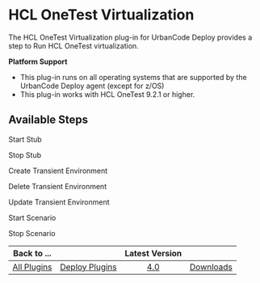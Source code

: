 
HCL OneTest Virtualization
==========================


The HCL OneTest Virtualization plug-in for UrbanCode Deploy provides a step to Run HCL OneTest virtualization.


 **Platform Support**
* This plug-in runs on all operating systems that are supported by the UrbanCode Deploy agent (except for z/OS)
* This plug-in works with HCL OneTest 9.2.1 or higher.



Available Steps
---------------


Start Stub


Stop Stub


Create Transient Environment


Delete Transient Environment


Update Transient Environment


Start Scenario


Stop Scenario





|Back to ...||Latest Version||
| :---: | :---: | :---: | :---: |
|[All Plugins](../../index.md)|[Deploy Plugins](../README.md)|[4.0](https://raw.githubusercontent.com/UrbanCode/IBM-UCD-PLUGINS/main/files/HCLOneTestVirtualization/HOT-Virtualization-UCD-4.0.zip)|[Downloads](downloads.md)|
